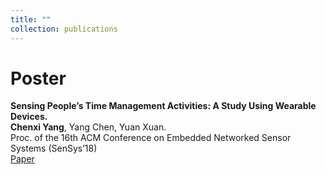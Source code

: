 ```yaml
---
title: ""
collection: publications
---
```

Poster
===
<b>Sensing People’s Time Management Activities: A Study Using Wearable Devices.</b> <br> <b>Chenxi Yang</b>, Yang Chen, Yuan Xuan. <br> Proc. of the 16th ACM Conference on Embedded Networked Sensor Systems (SenSys’18) <br> [Paper](https://cxyang1997.github.io/files/sensys18-smartphone-activities.pdf)